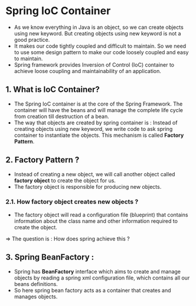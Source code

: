 
# Spring IoC Container

- As we know everything in Java is an object, so we can create objects using new keyword. But creating objects using new keyword is not a good practice. 
- It makes our code tightly coupled and difficult to maintain. So we need to use some design pattern to make our code loosely coupled and easy to maintain. 
- Spring framework provides Inversion of Control (IoC) container to achieve loose coupling and maintainability of an application.

## 1. What is IoC Container?

- The Spring IoC container is at the core of the Spring Framework. The container will have the beans and will manage the complete life cycle from creation till destruction of a bean.
- The way that objects are created by spring container is : Instead of creating objects using new keyword, we write code to ask spring container to instantiate the objects. This mechanism is called **Factory Pattern**.

## 2. Factory Pattern ?

- Instead of creating a new object, we will call another object called **factory object** to create the object for us.
- The factory object is responsible for producing new objects.

### 2.1. How factory object creates new objects ?

- The factory object will read a configuration file (blueprint) that contains information about the class name and other information required to create the object.

=> The question is : How does spring achieve this ?

## 3. Spring BeanFactory :

- Spring has **BeanFactory** interface which aims to create and manage objects by reading a spring xml configuration file, which contains all our beans definitions.
- So here spring bean factory acts as a container that creates and manages objects.